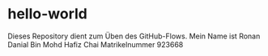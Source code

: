 # hello-world
Dieses Repository dient zum Üben des GitHub-Flows.
Mein Name ist Ronan Danial Bin Mohd Hafiz Chai
Matrikelnummer 923668
